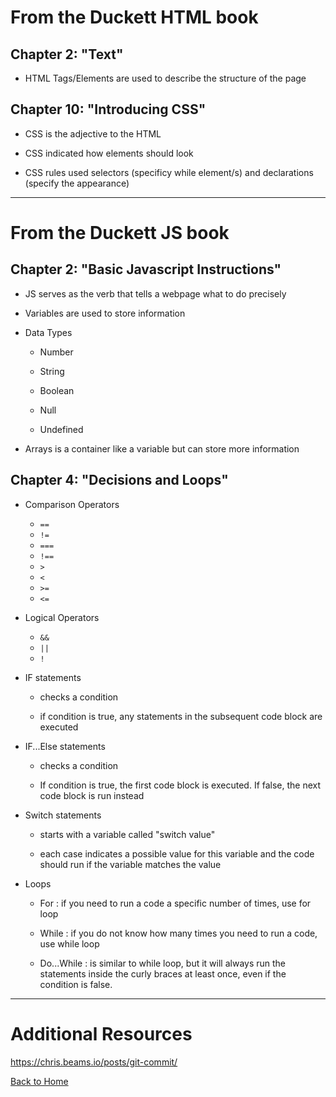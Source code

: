 # From the Duckett HTML book

## Chapter 2: "Text"

- HTML Tags/Elements are used to describe the structure of the page


## Chapter 10: "Introducing CSS"

- CSS is the adjective to the HTML

- CSS indicated how elements should look

- CSS rules used selectors (specificy while element/s) and declarations (specify the appearance)

___


 # From the Duckett JS book
 
 ## Chapter 2: "Basic Javascript Instructions"
 
 - JS serves as the verb that tells a webpage what to do precisely
 
 - Variables are used to store information
 
 - Data Types
 
   - Number
   
   - String
   
   - Boolean
   
   - Null
   
   - Undefined
   
 - Arrays is a container like a variable but can store more information 
 
 ## Chapter 4: "Decisions and Loops"
 
 - Comparison Operators
   - `==`
   - `!=`
   - `===`
   - `!==`
   - `>`
   - `<`
   - `>=`
   - `<=`
   
 - Logical Operators
   - `&&`
   - `||`
   - `!`
   
 - IF statements
 
   - checks a condition
   
   - if condition is true, any statements in the subsequent code block are executed
   
 - IF...Else statements
 
   - checks a condition
   
   - If condition is true, the first code block is executed. If false, the next code block is run instead
   
 - Switch statements
 
   - starts with a variable called "switch value"
   
   - each case indicates a possible value for this variable and the code should run if  the variable matches the value
   
 - Loops
 
   - For : if you need to run a code a specific number of times, use for loop
   
   - While : if you do not know how many times you need to run a code, use while loop
   
   - Do...While : is similar to while loop, but it will always run the statements inside the curly braces at least once, even if the condition is false.
 
 ---
 
 # Additional Resources
 
 https://chris.beams.io/posts/git-commit/

 

[Back to Home](https://pdariuslee.github.io/reading-notes/)

